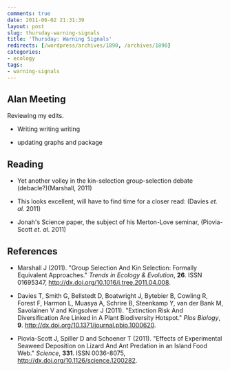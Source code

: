 ```yaml
---
comments: true
date: 2011-06-02 21:31:39
layout: post
slug: thursday-warning-signals
title: 'Thursday: Warning Signals'
redirects: [/wordpress/archives/1890, /archives/1890]
categories:
- ecology
tags:
- warning-signals
---
```


## Alan Meeting


Reviewing my edits.



	
  * Writing writing writing

	
  * updating graphs and package




## Reading





	
  * Yet another volley in the kin-selection group-selection debate (debacle?)(Marshall, 2011)

	
  * This looks excellent, will have to find time for a closer read: (Davies _et. al._ 2011)

	
  * Jonah's Science paper, the subject of his Merton-Love seminar, (Piovia-Scott _et. al._ 2011)



## References


- Marshall J (2011).
"Group Selection And Kin Selection: Formally Equivalent Approaches."
*Trends in Ecology &amp; Evolution*, **26**.
ISSN 01695347, <a href="http://dx.doi.org/10.1016/j.tree.2011.04.008">http://dx.doi.org/10.1016/j.tree.2011.04.008</a>.

- Davies T, Smith G, Bellstedt D, Boatwright J, Bytebier B, Cowling R, Forest F, Harmon L, Muasya A, Schrire B, Steenkamp Y, van der Bank M, Savolainen V and Kingsolver J (2011).
"Extinction Risk And Diversification Are Linked in A Plant Biodiversity Hotspot."
*Plos Biology*, **9**.
<a href="http://dx.doi.org/10.1371/journal.pbio.1000620">http://dx.doi.org/10.1371/journal.pbio.1000620</a>.

- Piovia-Scott J, Spiller D and Schoener T (2011).
"Effects of Experimental Seaweed Deposition on Lizard And Ant Predation in an Island Food Web."
*Science*, **331**.
ISSN 0036-8075, <a href="http://dx.doi.org/10.1126/science.1200282">http://dx.doi.org/10.1126/science.1200282</a>.
